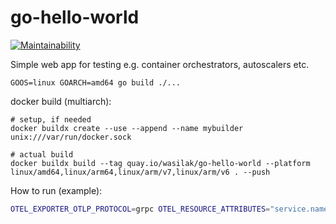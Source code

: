# go-hello-world

[![Maintainability](https://api.codeclimate.com/v1/badges/7ada7f029e74c805ec1c/maintainability)](https://codeclimate.com/github/wasilak/go-hello-world/maintainability)

Simple web app for testing e.g. container orchestrators, autoscalers etc.

```
GOOS=linux GOARCH=amd64 go build ./...
```

docker build (multiarch):
```
# setup, if needed
docker buildx create --use --append --name mybuilder unix:///var/run/docker.sock

# actual build
docker buildx build --tag quay.io/wasilak/go-hello-world --platform linux/amd64,linux/arm64,linux/arm/v7,linux/arm/v6 . --push
```

How to run (example):

```bash
OTEL_EXPORTER_OTLP_PROTOCOL=grpc OTEL_RESOURCE_ATTRIBUTES="service.name=go-hello-world,service.version=v0.0.6,deployment.environment=test" OTEL_EXPORTER_OTLP_ENDPOINT="https://localhost:4317" OTEL_METRICS_EXPORTER="otlp" OTEL_LOGS_EXPORTER="otlp" go run . -listen-addr :3000 -session-key f98ehv9273hvreof -otel-enabled
```
